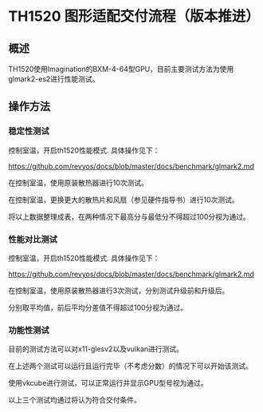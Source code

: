 # TH1520 图形适配交付流程（版本推进）


## 概述

TH1520使用Imagination的BXM-4-64型GPU，目前主要测试方法为使用glmark2-es2进行性能测试。


## 操作方法

### 稳定性测试

控制室温，开启th1520性能模式. 具体操作见下：

https://github.com/revyos/docs/blob/master/docs/benchmark/glmark2.md


在控制室温，使用原装散热器进行10次测试。

在控制室温，更换更大的散热片和风扇（参见硬件指导书）进行10次测试。

将以上数据整理成表，在两种情况下最高分与最低分不得超过100分视为通过。


### 性能对比测试


控制室温，开启th1520性能模式. 具体操作见下：

https://github.com/revyos/docs/blob/master/docs/benchmark/glmark2.md


在控制室温，使用原装散热器进行3次测试，分别测试升级前和升级后。

分别取平均值，前后平均分差值不得超过100分视为通过。

### 功能性测试

目前的测试方法可以对x11-glesv2以及vulkan进行测试。

在上述两个测试可以运行且运行完毕（不考虑分数）的情况下可以开始该测试。


使用vkcube进行测试，可以正常运行并显示GPU型号视为通过。


以上三个测试均通过将认为符合交付条件。